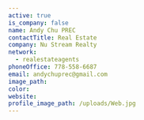 ```yaml
---
active: true
is_company: false
name: Andy Chu PREC
contactTitle: Real Estate
company: Nu Stream Realty
network:
  - realestateagents
phoneOffice: 778-558-6687
email: andychuprec@gmail.com
image_path:
color:
website:
profile_image_path: /uploads/Web.jpg
---
```



